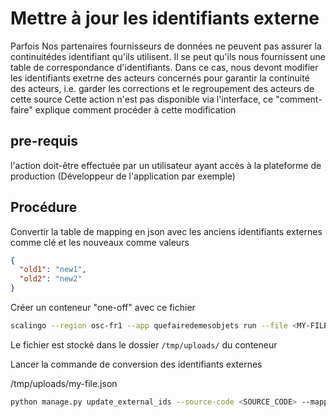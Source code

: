# Mettre à jour les identifiants externe

Parfois Nos partenaires fournisseurs de données ne peuvent pas assurer la continuitédes identifiant qu'ils utilisent.
Il se peut qu'ils nous fournissent une table de correspondance d'identifiants.
Dans ce cas, nous devont modifier les identifiants exetrne des acteurs concernés pour garantir la continuité des acteurs, i.e. garder les corrections et le regroupement des acteurs de cette source
Cette action n'est pas disponible via l'interface, ce "comment-faire" explique comment procéder à cette modification

## pre-requis

l'action doit-être effectuée par un utilisateur ayant accès à la plateforme de production (Développeur de l'application par exemple)

## Procédure

Convertir la table de mapping en json avec les anciens identifiants externes comme clé et les nouveaux comme valeurs

```json
{
  "old1": "new1",
  "old2": "new2"
}
```

Créer un conteneur "one-off" avec ce fichier

```sh
scalingo --region osc-fr1 --app quefairedemesobjets run --file <MY-FILE>.json bash
```

Le fichier est stocké dans le dossier `/tmp/uploads/` du conteneur

Lancer la commande de conversion des identifiants externes

/tmp/uploads/my-file.json

```sh
python manage.py update_external_ids --source-code <SOURCE_CODE> --mapping-file /tmp/uploads/<MY-FILE>.json
```
